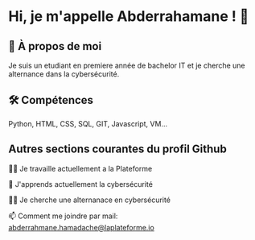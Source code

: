 
# Hi, je m'appelle Abderrahamane ! 👋


## 🚀 À propos de moi
Je suis un etudiant en premiere année de bachelor IT et je cherche une alternance dans la cybersécurité.


## 🛠 Compétences
Python, HTML, CSS, SQL, GIT, Javascript, VM...


## Autres sections courantes du profil Github
👩‍💻 Je travaille actuellement a la Plateforme

🧠 J'apprends actuellement la cybersécurité

👯‍♀️ Je cherche une alternanace en cybersécurité

📫 Comment me joindre par mail: abderrahmane.hamadache@laplateforme.io




